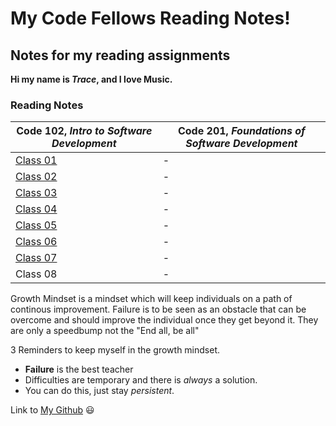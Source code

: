 # My Code Fellows Reading Notes!

## Notes for my reading assignments ##

**Hi my name is _Trace_, and I love Music.**



<h3 style=“display:block;
           margin-left: auto;
           margin-right:auto;
           text-align: center;“>
  Reading Notes</h3> 
  
  **Code 102**, _Intro to Software Development_ | **Code 201**, _Foundations of Software Development_
------------ | -------------
[Class 01](https://tracedugar.github.io/reading-notes/) | -
[Class 02](https://github.com/TraceDugar/reading-notes/blob/main/102/class2.md) | -
[Class 03](https://github.com/TraceDugar/reading-notes/blob/main/102/class3.md) | -
[Class 04](https://github.com/TraceDugar/reading-notes/blob/main/102/class4.txt) | -
[Class 05](https://github.com/TraceDugar/reading-notes/blob/main/102/class5.md) | -
[Class 06](https://github.com/TraceDugar/reading-notes/blob/main/102/class6.md) | -
[Class 07](https://github.com/TraceDugar/reading-notes/blob/main/102/class7.md) | -
Class 08 | -




Growth Mindset is a mindset which will keep individuals on a path of continous improvement.
Failure is to be seen as an obstacle that can be overcome and should improve the individual once they get beyond it.
They are only a speedbump not the "End all, be all"





3 Reminders to keep myself in the growth mindset.

- **Failure** is the best teacher
- Difficulties are temporary and there is _always_ a solution.
- You can do this, just stay _persistent_.

Link to [My Github](https://github.com/TraceDugar) 😃
